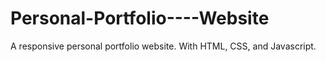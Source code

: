 # Personal-Portfolio----Website
A responsive personal portfolio website.
With HTML, CSS, and Javascript.
